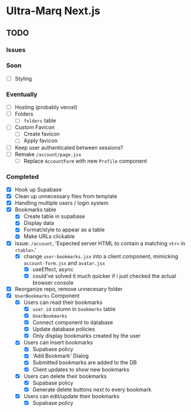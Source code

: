 # Ultra-Marq Next.js

## TODO

### Issues

### Soon

- [ ] Styling

### Eventually

- [ ] Hosting (probably vercel)
- [ ] Folders
  - [ ] `folders` table
- [ ] Custom Favicon
  - [ ] Create favicon
  - [ ] Apply favicon
- [ ] Keep user authenticated between sessions?
- [ ] Remake `/account/page.jsx`
  - [ ] Replace `AccountForm` with new `Profile` component

### Completed

- [x] Hook up Supabase
- [x] Clean up unnecessary files from template
- [x] Handling multiple users / login system
- [x] Bookmarks table
  - [x] Create table in supabase
  - [x] Display data
  - [x] Format/style to appear as a table
  - [x] Make URLs clickable
- [x] Issue: `/account`, 'Expected server HTML to contain a matching `<tr>` in `<table>`.'
  - [x] change `user-bookmarks.jsx` into a client component, mimicking `account-form.jsx` and `avatar.jsx`
    - [x] useEffect, async
    - [x] could've solved it much quicker if i just checked the actual browser console
- [x] Reorganize repo, remove unnecesary folder
- [x] `UserBookmarks` Component
  - [x] Users can read their bookmarks
    - [x] `user_id` column in `bookmarks` table
    - [x] `UserBookmarks`
    - [x] Connect component to database
    - [x] Update database policies
    - [x] Only display bookmarks created by the user
  - [x] Users can insert bookmarks
    - [x] Supabase policy
    - [x] 'Add Bookmark' Dialog
    - [x] Submitted bookmarks are added to the DB
    - [x] Client updates to show new bookmarks
  - [x] Users can delete their bookmarks
    - [x] Supabase policy
    - [x] Generate delete buttons next to every bookmark
  - [x] Users can edit/update their bookmarks
    - [x] Supabase policy